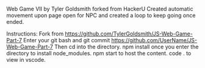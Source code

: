 Web Game VII
by Tyler Goldsmith forked from HackerU
Created automatic movement upon page open for NPC and created a loop to keep going once ended.

Instructions:
Fork from https://github.com/TylerGoldsmith/JS-Web-Game-Part-7
Enter your git bash and git commit https://github.com/UserName/JS-Web-Game-Part-7
Then cd into the directory.
npm install once you enter the directory to install node_modules.
npm start to host the content.
code . to view in vscode.